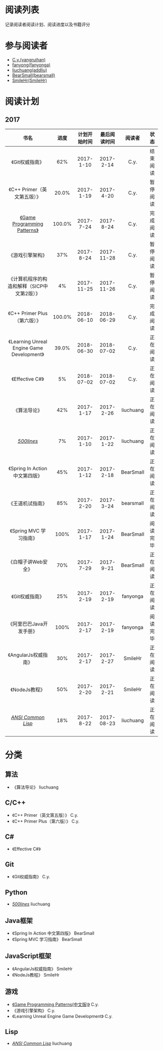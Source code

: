 # 阅读列表
记录阅读者阅读计划、阅读进度以及书籍评分

# 参与阅读者
- [C.y.(yangruihan)](https://github.com/yangruihan)
- [fanyong(fanyonga)](https://github.com/fanyonga)
- [liuchuang(addliu)](https://github.com/addliu)
- [BearSmall(bearsmall)](https://github.com/bearsmall)
- [SmileHr(SmileHr)](https://github.com/SmileHr)

# 阅读计划
## 2017
| 书名                                                  | 进度   | 计划开始时间 | 最后阅读时间 | 阅读者    | 状态     |
| :---------------------------------------------------: | :----: | :----------: | :----------: | :-------: | :------: |
| 《Git权威指南》                                       | 62%    | 2017-1-10    | 2017-2-14    | C.y.      | 结束阅读 |
| 《C++ Primer（英文第五版）》                          | 20.0%  | 2017-1-19    | 2017-4-20    | C.y.      | 暂停阅读 |
| [《Game Programming Patterns》](http://gpp.tkchu.me/) | 100.0% | 2017-7-24    | 2017-8-24    | C.y.      | 完成阅读 |
| 《游戏引擎架构》                                      | 37%    | 2017-8-24    | 2017-11-28   | C.y.      | 暂停阅读 |
| 《计算机程序的构造和解释（SICP中文第2版）》           | 4%     | 2017-11-25   | 2017-11-26   | C.y.      | 暂停阅读 |
| 《C++ Primer Plus（第六版）》                         | 100.0% | 2018-06-10   | 2018-06-29   | C.y.      | 完成阅读 |
| 《Learning Unreal Engine Game Development》           | 39.0%  | 2018-06-30   | 2018-07-02   | C.y.      | 正在阅读 |
| 《Effective C#》                                      | 5%     | 2018-07-02   | 2018-07-02   | C.y.      | 正在阅读 |
| 《算法导论》                                          | 42%    | 2017-1-17    | 2017-2-26    | liuchuang | 正在阅读 |
| [_500lines_][500lines]                                | 7%     | 2017-1-10    | 2017-1-22    | liuchuang | 正在阅读 |
| 《Spring In Action 中文第四版》                       | 45%    | 2017-1-12    | 2017-2-18    | BearSmall | 正在阅读 |
| 《王道机试指南》                                      | 85%    | 2017-2-20    | 2017-3-24    | bearsmall | 正在阅读 |
| 《Spring MVC 学习指南》                               | 100%   | 2017-1-17    | 2017-1-24    | BearSmall | 阅读完毕 |
| 《白帽子讲Web安全》                                   | 70%    | 2017-7-29    | 2017-9-21    | BearSmall | 正在阅读 |
| 《Git权威指南》                                       | 25%    | 2017-2-19    | 2017-2-19    | fanyonga  | 正在阅读 |
| 《阿里巴巴Java开发手册》                              | 100%   | 2017-2-17    | 2017-2-19    | fanyonga  | 阅读完毕 |
| 《AngularJs权威指南》                                 | 30%    | 2017-2-17    | 2017-2-27    | SmileHr   | 正在阅读 |
| 《NodeJs教程》                                        | 50%    | 2017-2-20    | 2017-2-21    | SmileHr   | 正在阅读 |
| [_ANSI Common Lisp_][CommonLisp]                      | 18%    | 2017-8-22    | 2017-08-23   | liuchuang | 正在阅读 |

# 分类
## 算法
- 《算法导论》 liuchuang

## C/C++
- 《C++ Primer（英文第五版）》 C.y.
- 《C++ Primer Plus（第六版）》 C.y.

## C#
- 《Effective C#》

## Git
- 《Git权威指南》 C.y.

## Python
- [_500lines_][500lines] liuchuang

[500lines]:https://github.com/aosabook/500lines

## Java框架
- 《Spring In Action 中文第四版》 BearSmall
- 《Spring MVC 学习指南》 BearSmall

## JavaScript框架
- 《AngularJs权威指南》 SmileHr
- 《NodeJs教程》 SmileHr

## 游戏
- [《Game Programming Patterns(中文版)》](http://gpp.tkchu.me/) C.y.
- 《游戏引擎架构》 C.y.
- 《Learning Unreal Engine Game Development》 C.y.

## Lisp
- [_ANSI Common Lisp_][CommonLisp] liuchuang

[CommonLisp]:https://acl.readthedocs.io/en/latest/zhCN
